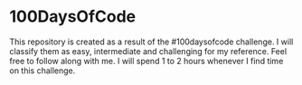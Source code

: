 # 100DaysOfCode
This repository is created as a result of the #100daysofcode challenge. I will classify them as easy, intermediate and challenging for my reference. Feel free to follow along with me. 
I will spend 1 to 2 hours whenever I find time on this challenge. 
